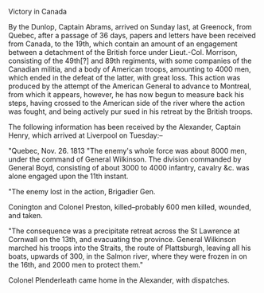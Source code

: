   Victory in Canada  By the Dunlop, Captain Abrams, arrived on Sunday last, at Greenock, from Quebec, after a passage of 36 days, papers and letters have been received from Canada, to the 19th, which contain an amount of an engagement between a detachment of the British force under Lieut.-Col. Morrison, consisting of the 49th[?] and 89th regiments, with some companies of the Canadian militia, and a body of American troops, amounting to 4000 men, which ended in the defeat of the latter, with great loss. This action was produced by the attempt of the American General to advance to Montreal, from which it appears, however, he has now begun to measure back his steps, having crossed to the American side of the river where the action was fought, and being actively pur sued in his retreat by the British troops.  The following information has been received by the Alexander, Captain Henry, which arrived at Liverpool on Tuesday:–  "Quebec, Nov. 26. 1813 "The enemy's whole force was about 8000 men, under the command of General Wilkinson. The division commanded by General Boyd, consisting of about 3000 to 4000 infantry, cavalry &c. was alone engaged upon the 11th instant.  "The enemy lost in the action, Brigadier Gen.  Conington and Colonel Preston, killed–probably 600 men killed, wounded, and taken.  "The consequence was a precipitate retreat across the St Lawrence at Cornwall on the 13th, and evacuating the province. General Wilkinson marched his troops into the Straits, the route of Plattsburgh, leaving all his boats, upwards of 300, in the Salmon river, where they were frozen in on the 16th, and 2000 men to protect them."  Colonel Plenderleath came home in the Alexander, with dispatches.  